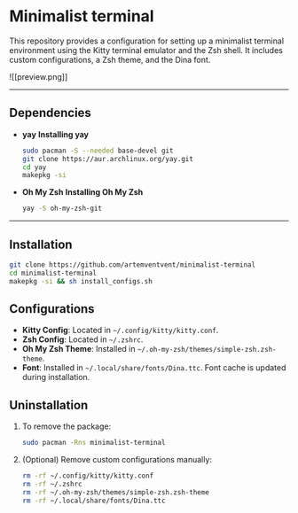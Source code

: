 # Minimalist terminal
 
This repository provides a configuration for setting up a minimalist terminal environment using the Kitty terminal emulator and the Zsh shell. It includes custom configurations, a Zsh theme, and the Dina font.

![[preview.png]]
- - - 
## Dependencies
- **yay**
	**Installing yay**
	```sh
	sudo pacman -S --needed base-devel git
	git clone https://aur.archlinux.org/yay.git
	cd yay
	makepkg -si
	```
- **Oh My Zsh**
	**Installing Oh My Zsh**
	```sh
	yay -S oh-my-zsh-git
	```
- - -
## Installation
```sh
git clone https://github.com/artemventvent/minimalist-terminal
cd minimalist-terminal
makepkg -si && sh install_configs.sh
```
## Configurations
- **Kitty Config**: Located in `~/.config/kitty/kitty.conf`.
- **Zsh Config**: Located in `~/.zshrc`.
- **Oh My Zsh Theme**: Installed in `~/.oh-my-zsh/themes/simple-zsh.zsh-theme`.
- **Font**: Installed in `~/.local/share/fonts/Dina.ttc`. Font cache is updated during installation.
## Uninstallation

1. To remove the package:
    ```sh
    sudo pacman -Rns minimalist-terminal
    ```

2. (Optional) Remove custom configurations manually:
    ```sh
    rm -rf ~/.config/kitty/kitty.conf
    rm -rf ~/.zshrc
    rm -rf ~/.oh-my-zsh/themes/simple-zsh.zsh-theme
    rm -rf ~/.local/share/fonts/Dina.ttc
    ```